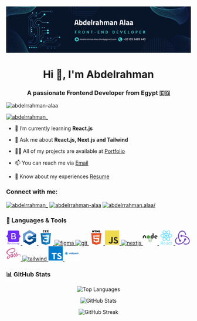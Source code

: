 <p align="center">
  <img src="banner.png" alt="banner" />
</p>

<h1 align="center">Hi 👋, I'm Abdelrahman</h1>
<h3 align="center">A passionate Frontend Developer from Egypt 🇪🇬</h3>

<p align="left"> <img src="https://komarev.com/ghpvc/?username=abdelrrahman-alaa&label=Profile%20views&color=0e75b6&style=flat" alt="abdelrrahman-alaa" /> </p>

<p align="left"> <a href="https://twitter.com/abdelrrahman_" target="blank"><img src="https://img.shields.io/twitter/follow/abdelrrahman_?logo=twitter&style=for-the-badge" alt="abdelrrahman_" /></a> </p>

- 🌱 I’m currently learning **React.js**

- 💬 Ask me about **React.js, Next.js and Tailwind** 

- 👨‍💻 All of my projects are available at [Portfolio](https://abdelrahman-alaa.vercel.app/)

- 📫 You can reach me via [Email](mailto:Abdelrrahman.Alaa.Work@gmail.com)

- 📄 Know about my experiences [Resume](https://flowcv.com/resume/w5fumms1ieas)

<h3 align="left">Connect with me:</h3>
<p align="left">
<a href="https://twitter.com/abdelrrahman_" target="blank"><img align="center" src="https://raw.githubusercontent.com/rahuldkjain/github-profile-readme-generator/master/src/images/icons/Social/twitter.svg" alt="abdelrrahman_" height="30" width="40" /></a>
<a href="https://linkedin.com/in/abdelrrahman-alaa" target="blank"><img align="center" src="https://raw.githubusercontent.com/rahuldkjain/github-profile-readme-generator/master/src/images/icons/Social/linked-in-alt.svg" alt="abdelrrahman-alaa" height="30" width="40" /></a>
<a href="https://fb.com/abdelrrahman.alaa/" target="blank"><img align="center" src="https://raw.githubusercontent.com/rahuldkjain/github-profile-readme-generator/master/src/images/icons/Social/facebook.svg" alt="abdelrrahman.alaa/" height="30" width="40" /></a>
</p>

### 🧰 Languages & Tools
<p align="left"> <a href="https://getbootstrap.com" target="_blank" rel="noreferrer"> <img src="https://raw.githubusercontent.com/devicons/devicon/master/icons/bootstrap/bootstrap-plain-wordmark.svg" alt="bootstrap" width="40" height="40"/> </a> <a href="https://www.w3schools.com/cpp/" target="_blank" rel="noreferrer"> <img src="https://raw.githubusercontent.com/devicons/devicon/master/icons/cplusplus/cplusplus-original.svg" alt="cplusplus" width="40" height="40"/> </a> <a href="https://www.w3schools.com/css/" target="_blank" rel="noreferrer"> <img src="https://raw.githubusercontent.com/devicons/devicon/master/icons/css3/css3-original-wordmark.svg" alt="css3" width="40" height="40"/> </a> <a href="https://www.figma.com/" target="_blank" rel="noreferrer"> <img src="https://www.vectorlogo.zone/logos/figma/figma-icon.svg" alt="figma" width="40" height="40"/> </a> <a href="https://git-scm.com/" target="_blank" rel="noreferrer"> <img src="https://www.vectorlogo.zone/logos/git-scm/git-scm-icon.svg" alt="git" width="40" height="40"/> </a> <a href="https://www.w3.org/html/" target="_blank" rel="noreferrer"> <img src="https://raw.githubusercontent.com/devicons/devicon/master/icons/html5/html5-original-wordmark.svg" alt="html5" width="40" height="40"/> </a> <a href="https://developer.mozilla.org/en-US/docs/Web/JavaScript" target="_blank" rel="noreferrer"> <img src="https://raw.githubusercontent.com/devicons/devicon/master/icons/javascript/javascript-original.svg" alt="javascript" width="40" height="40"/> </a> <a href="https://nextjs.org/" target="_blank" rel="noreferrer"> <img src="https://cdn.worldvectorlogo.com/logos/nextjs-2.svg" alt="nextjs" width="40" height="40"/> </a> <a href="https://nodejs.org" target="_blank" rel="noreferrer"> <img src="https://raw.githubusercontent.com/devicons/devicon/master/icons/nodejs/nodejs-original-wordmark.svg" alt="nodejs" width="40" height="40"/> </a> <a href="https://reactjs.org/" target="_blank" rel="noreferrer"> <img src="https://raw.githubusercontent.com/devicons/devicon/master/icons/react/react-original-wordmark.svg" alt="react" width="40" height="40"/> </a> <a href="https://redux.js.org" target="_blank" rel="noreferrer"> <img src="https://raw.githubusercontent.com/devicons/devicon/master/icons/redux/redux-original.svg" alt="redux" width="40" height="40"/> </a> <a href="https://sass-lang.com" target="_blank" rel="noreferrer"> <img src="https://raw.githubusercontent.com/devicons/devicon/master/icons/sass/sass-original.svg" alt="sass" width="40" height="40"/> </a> <a href="https://tailwindcss.com/" target="_blank" rel="noreferrer"> <img src="https://www.vectorlogo.zone/logos/tailwindcss/tailwindcss-icon.svg" alt="tailwind" width="40" height="40"/> </a> <a href="https://www.typescriptlang.org/" target="_blank" rel="noreferrer"> <img src="https://raw.githubusercontent.com/devicons/devicon/master/icons/typescript/typescript-original.svg" alt="typescript" width="40" height="40"/> </a> <a href="https://webpack.js.org" target="_blank" rel="noreferrer"> <img src="https://raw.githubusercontent.com/devicons/devicon/d00d0969292a6569d45b06d3f350f463a0107b0d/icons/webpack/webpack-original-wordmark.svg" alt="webpack" width="40" height="40"/> </a> </p>

### 📊 GitHub Stats

<p align="center">
  <img src="https://github-readme-stats.vercel.app/api/top-langs/?username=abdelrrahman-alaa&layout=compact" alt="Top Languages" />
</p>

<p align="center">
  <img src="https://github-readme-stats.vercel.app/api?username=abdelrrahman-alaa&show_icons=true" alt="GitHub Stats" />
</p>

<p align="center">
  <img src="https://github-readme-streak-stats.herokuapp.com/?user=abdelrrahman-alaa" alt="GitHub Streak" />
</p>

